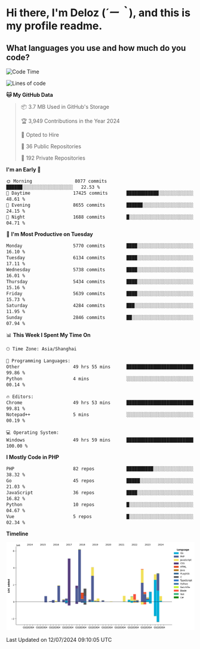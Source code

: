# **Hi there, I'm Deloz (*´ー｀*), and this is my profile readme.**

## **What languages you use and how much do you code?**

<!--START_SECTION:waka-->
![Code Time](http://img.shields.io/badge/Code%20Time-4%2C408%20hrs%204%20mins-blue)

![Lines of code](https://img.shields.io/badge/From%20Hello%20World%20I%27ve%20Written-41.0%20million%20lines%20of%20code-blue)

**🐱 My GitHub Data** 

> 📦 3.7 MB Used in GitHub's Storage 
 > 
> 🏆 3,949 Contributions in the Year 2024
 > 
> 💼 Opted to Hire
 > 
> 📜 36 Public Repositories 
 > 
> 🔑 192 Private Repositories 
 > 
**I'm an Early 🐤** 

```text
🌞 Morning                8077 commits        ██████░░░░░░░░░░░░░░░░░░░   22.53 % 
🌆 Daytime                17425 commits       ████████████░░░░░░░░░░░░░   48.61 % 
🌃 Evening                8655 commits        ██████░░░░░░░░░░░░░░░░░░░   24.15 % 
🌙 Night                  1688 commits        █░░░░░░░░░░░░░░░░░░░░░░░░   04.71 % 
```
📅 **I'm Most Productive on Tuesday** 

```text
Monday                   5770 commits        ████░░░░░░░░░░░░░░░░░░░░░   16.10 % 
Tuesday                  6134 commits        ████░░░░░░░░░░░░░░░░░░░░░   17.11 % 
Wednesday                5738 commits        ████░░░░░░░░░░░░░░░░░░░░░   16.01 % 
Thursday                 5434 commits        ████░░░░░░░░░░░░░░░░░░░░░   15.16 % 
Friday                   5639 commits        ████░░░░░░░░░░░░░░░░░░░░░   15.73 % 
Saturday                 4284 commits        ███░░░░░░░░░░░░░░░░░░░░░░   11.95 % 
Sunday                   2846 commits        ██░░░░░░░░░░░░░░░░░░░░░░░   07.94 % 
```


📊 **This Week I Spent My Time On** 

```text
🕑︎ Time Zone: Asia/Shanghai

💬 Programming Languages: 
Other                    49 hrs 55 mins      █████████████████████████   99.86 % 
Python                   4 mins              ░░░░░░░░░░░░░░░░░░░░░░░░░   00.14 % 

🔥 Editors: 
Chrome                   49 hrs 53 mins      █████████████████████████   99.81 % 
Notepad++                5 mins              ░░░░░░░░░░░░░░░░░░░░░░░░░   00.19 % 

💻 Operating System: 
Windows                  49 hrs 59 mins      █████████████████████████   100.00 % 
```

**I Mostly Code in PHP** 

```text
PHP                      82 repos            ██████████░░░░░░░░░░░░░░░   38.32 % 
Go                       45 repos            █████░░░░░░░░░░░░░░░░░░░░   21.03 % 
JavaScript               36 repos            ████░░░░░░░░░░░░░░░░░░░░░   16.82 % 
Python                   10 repos            █░░░░░░░░░░░░░░░░░░░░░░░░   04.67 % 
Vue                      5 repos             █░░░░░░░░░░░░░░░░░░░░░░░░   02.34 % 
```



**Timeline**

![Lines of Code chart](https://raw.githubusercontent.com/deloz/deloz/main/assets/bar_graph.png)


 Last Updated on 12/07/2024 09:10:05 UTC
<!--END_SECTION:waka-->
